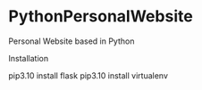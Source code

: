# PythonPersonalWebsite
Personal Website based in Python

Installation

pip3.10 install flask
pip3.10 install virtualenv